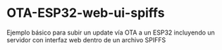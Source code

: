 # OTA-ESP32-web-ui-spiffs
Ejemplo básico para subir un update vía OTA a un ESP32 incluyendo un servidor con interfaz web dentro de un archivo SPIFFS
